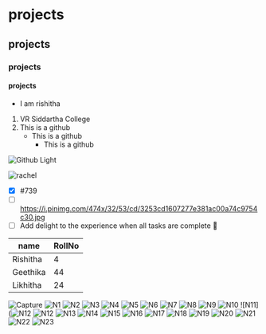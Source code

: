 # projects
## projects
### projects
#### projects
* I am rishitha
1. VR Siddartha College
1. This is a github
   * This is a github
     * This is a github

![Github Light](https://encrypted-tbn0.gstatic.com/images?q=tbn:ANd9GcRhvFZu8-OiiVR5YJRvOpKB8fQDaGqpN8uNB0FZfbsxtYIqKeSa8PhPqOWXwtlzux7_gXI&usqp=CAU)

![rachel](https://media.giphy.com/media/w5M9QgelugIJG/giphy.gif)
- [x] #739
- [ ] https://i.pinimg.com/474x/32/53/cd/3253cd1607277e381ac00a74c9754c30.jpg
- [ ] Add delight to the experience when all tasks are complete :tada:

name|RollNo
----|------
Rishitha|4
Geethika|44
Likhitha|24
![Capture](https://user-images.githubusercontent.com/94949392/176199950-7e6461e8-3cba-454d-957c-b075219b542d.PNG)
![N1](https://user-images.githubusercontent.com/94949392/173862911-75f3e228-362f-478b-b07e-fd0f74edbc20.png)
![N2](https://user-images.githubusercontent.com/94949392/173864761-17ed792f-91a0-4a09-a95a-c869e19831ca.png)
![N3](https://user-images.githubusercontent.com/94949392/173864826-5ddda47a-57cc-4f71-b4c2-cdb1096b431d.png)
![N4](https://user-images.githubusercontent.com/94949392/173867922-b848a4dc-c99b-4388-89d3-376b673a0020.png)
![N5](https://user-images.githubusercontent.com/94949392/173868880-fe911319-47f2-4863-b179-ebeab5877716.png)
![N6](https://user-images.githubusercontent.com/94949392/173871562-02048746-408d-48e8-b1a7-20dae758af15.png)
![N7](https://user-images.githubusercontent.com/94949392/173875955-243201c6-9461-4b2d-9c30-c6efb0a35aa6.png)
![N8](https://user-images.githubusercontent.com/94949392/173877113-32f293e4-a768-4f12-aa16-2acf7ee53170.png)
![N9](https://user-images.githubusercontent.com/94949392/173878491-74a91600-f8d2-4afb-9c8c-f35f8c012702.png)
![N10](https://user-images.githubusercontent.com/94949392/173883815-a49cf57b-21ac-4d76-8250-d2557bd5847a.png)
![N11](![N12](https://user-images.githubusercontent.com/94949392/173885735-8c318cdb-2357-4016-a1c4-228351fe9ba9.png)
![N12](https://user-images.githubusercontent.com/94949392/173885780-cfab8feb-9a1a-4fc5-87c3-22d2503c6938.png)
![N13](https://user-images.githubusercontent.com/94949392/173886949-f473cb7d-d7c0-4568-b18e-dc57ecdd8527.png)
![N14](https://user-images.githubusercontent.com/94949392/173886979-8e586579-efa0-43f7-b40c-e92878837ff5.png)
![N15](https://user-images.githubusercontent.com/94949392/173893356-4cac22cc-6852-490d-b054-8656d42f9c62.png)
![N16](https://user-images.githubusercontent.com/94949392/173893855-2e96c9a8-f299-464d-b08f-544eb44d63c6.png)
![N17](https://user-images.githubusercontent.com/94949392/173895308-6c0a6edf-31ea-4aea-9eea-b660c271e24b.png)
![N18](https://user-images.githubusercontent.com/94949392/173895326-81143df7-80be-4336-b1ac-0ce1bfc05de5.png)
![N19](https://user-images.githubusercontent.com/94949392/176180196-df6a571f-1569-4ed6-875c-51bd822f9abb.png)
![N20](https://user-images.githubusercontent.com/94949392/176192166-fecb9ee1-a1e4-4be6-944b-dd9e881bce74.png)
![N21](https://user-images.githubusercontent.com/94949392/176195657-5ca8d36a-ed5a-4498-a957-56b648a77990.png)
![N22](https://user-images.githubusercontent.com/94949392/176196773-515c9bf7-e038-493c-86dd-95bff2c7b373.png)
![N23](https://user-images.githubusercontent.com/94949392/176197575-4f665cbf-a2ef-4be4-9e97-b8dd2ce947ef.png)

